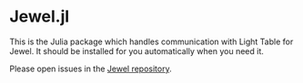 # Jewel.jl

This is the Julia package which handles communication with Light Table for Jewel. It should be installed for you automatically when you need it.

Please open issues in the [Jewel repository](https://github.com/one-more-minute/Jewel).
